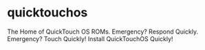 # quicktouchos
The Home of QuickTouch OS ROMs. Emergency? Respond Quickly. Emergency? Touch Quickly! Install QuickTouchOS Quickly!
